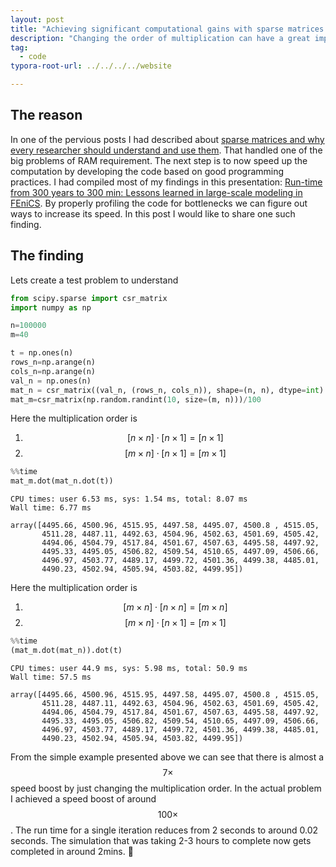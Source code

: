 ```yaml
---
layout: post
title: "Achieving significant computational gains with sparse matrices and proper multiplication order."
description: "Changing the order of multiplication can have a great impact on run time. How I achieved a speed boost of around 100 times."
tag: 
  - code
typora-root-url: ../../../../website

---
```


## The reason

 In one of the pervious posts I had described about [sparse matrices and why every researcher should understand and use them](https://abhigupta.io/2022/01/31/please-use-sparse-matrices.html). That handled one of the big problems of RAM requirement. The next step is to now speed up the computation by developing the code based on good programming practices. I had compiled most of my findings in this presentation: [Run-time from 300 years to 300 min: Lessons learned in large-scale modeling in FEniCS](https://www.researchgate.net/publication/352643174_Run-time_from_300_years_to_300_min_Lessons_learned_in_large-scale_modeling_in_FEniCS). By properly profiling the code for bottlenecks we can figure out ways to increase its speed. In this post I would like to share one such finding.

## The finding

Lets create a test problem to understand

```python
from scipy.sparse import csr_matrix
import numpy as np

n=100000
m=40

t = np.ones(n)
rows_n=np.arange(n)
cols_n=np.arange(n)
val_n = np.ones(n)
mat_n = csr_matrix((val_n, (rows_n, cols_n)), shape=(n, n), dtype=int)
mat_m=csr_matrix(np.random.randint(10, size=(m, n)))/100
```

Here the multiplication order is

1. $$[n \times n]\cdot[n\times1] = [n\times 1]$$
2. $$[m \times n]\cdot[n\times1] = [m\times 1]$$ 


```python
%%time
mat_m.dot(mat_n.dot(t))
```

    CPU times: user 6.53 ms, sys: 1.54 ms, total: 8.07 ms
    Wall time: 6.77 ms
    
    array([4495.66, 4500.96, 4515.95, 4497.58, 4495.07, 4500.8 , 4515.05,
           4511.28, 4487.11, 4492.63, 4504.96, 4502.63, 4501.69, 4505.42,
           4494.06, 4504.79, 4517.84, 4501.67, 4507.63, 4495.58, 4497.92,
           4495.33, 4495.05, 4506.82, 4509.54, 4510.65, 4497.09, 4506.66,
           4496.97, 4503.77, 4489.17, 4499.72, 4501.36, 4499.38, 4485.01,
           4490.23, 4502.94, 4505.94, 4503.82, 4499.95])

Here the multiplication order is

1. $$[m \times n]\cdot[n\times n] = [m\times n]$$ 
2. $$[m \times n]\cdot[n\times 1] = [m\times 1]$$ 


```python
%%time
(mat_m.dot(mat_n)).dot(t)
```

    CPU times: user 44.9 ms, sys: 5.98 ms, total: 50.9 ms
    Wall time: 57.5 ms
    
    array([4495.66, 4500.96, 4515.95, 4497.58, 4495.07, 4500.8 , 4515.05,
           4511.28, 4487.11, 4492.63, 4504.96, 4502.63, 4501.69, 4505.42,
           4494.06, 4504.79, 4517.84, 4501.67, 4507.63, 4495.58, 4497.92,
           4495.33, 4495.05, 4506.82, 4509.54, 4510.65, 4497.09, 4506.66,
           4496.97, 4503.77, 4489.17, 4499.72, 4501.36, 4499.38, 4485.01,
           4490.23, 4502.94, 4505.94, 4503.82, 4499.95])

From the simple example presented above we can see that there is almost a $$7\times$$ speed boost by just changing the multiplication order. In the actual problem I achieved a speed boost of around $$100\times$$. The run time for a single iteration reduces from 2 seconds to around 0.02 seconds. The simulation that was taking 2-3 hours to complete now gets completed in around 2mins. 🥳



